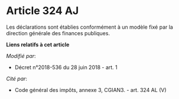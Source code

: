 # Article 324 AJ

Les déclarations sont établies conformément à un modèle fixé par la direction générale des finances publiques.

**Liens relatifs à cet article**

_Modifié par_:

  - Décret n°2018-536 du 28 juin 2018 - art. 1

_Cité par_:

  - Code général des impôts, annexe 3, CGIAN3. - art. 324 AL (V)
